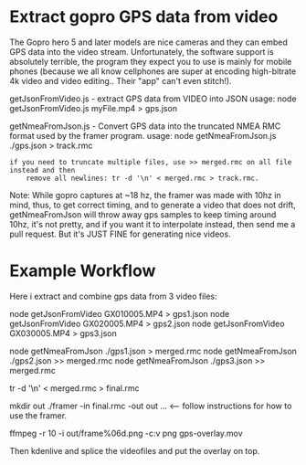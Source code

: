 Extract gopro GPS data from video
==================
The Gopro hero 5 and later models are nice cameras and they can embed GPS data into the
video stream. Unfortunately, the software support is absolutely terrible, the program they
expect you to use is mainly for mobile phones (because we all know cellphones are super at
encoding high-bitrate 4k video and video editing.. Their "app" can't even stitch!).

getJsonFromVideo.js - extract GPS data from VIDEO into JSON
    usage: node getJsonFromVideo.js myFile.mp4 > gps.json

getNmeaFromJson.js - Convert GPS data into the truncated NMEA RMC format used by the framer program.
    usage: node getNmeaFromJson.js ./gps.json > track.rmc
    
    if you need to truncate multiple files, use >> merged.rmc on all file instead and then 
        remove all newlines: tr -d '\n' < merged.rmc > track.rmc.

Note: While gopro captures at ~18 hz, the framer was made with 10hz in mind, thus,
to get correct timing, and to generate a video that does not drift, getNmeaFromJson will
throw away gps samples to keep timing around 10hz, it's not pretty, and if you want it
to interpolate instead, then send me a pull request. But it's JUST FINE for generating nice
videos.

Example Workflow
======
Here i extract and combine gps data from 3 video files:

node getJsonFromVideo GX010005.MP4 > gps1.json
node getJsonFromVideo GX020005.MP4 > gps2.json
node getJsonFromVideo GX030005.MP4 > gps3.json

node getNmeaFromJson ./gps1.json > merged.rmc
node getNmeaFromJson ./gps2.json >> merged.rmc
node getNmeaFromJson ./gps3.json >> merged.rmc

tr -d '\n' < merged.rmc > final.rmc

mkdir out
./framer -in final.rmc -out out ... <-- follow instructions for how to use the framer.

ffmpeg -r 10 -i out/frame%06d.png -c:v png gps-overlay.mov

Then kdenlive and splice the videofiles and put the overlay on top.



